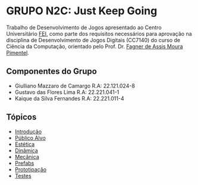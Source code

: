# **GRUPO N2C:** Just Keep Going
Trabalho de Desenvolvimento de Jogos apresentado ao Centro Universitário [FEI](https://portal.fei.edu.br/), como parte dos requisitos necessários para aprovação na disciplina de Desenvolvimento de Jogos Digitais (CC7140) do curso de Ciência da Computação, orientado pelo Prof. Dr. [Fagner de Assis Moura Pimentel](https://github.com/fagnerpimentel).

## Componentes do Grupo

- Giulliano Mazzaro de Camargo R.A: 22.121.024-8
- Gustavo das Flores Lima R.A: 22.221.041-1
- Kaique da Silva Fernandes R.A: 22.221.011-4

## Tópicos
- [Introdução](./docs/1-introducao.md)
- [Público Alvo](./docs/2-publico-alvo.md)
- [Estética](./docs/3-estetica.md)
- [Dinâmica](./docs/4-dinamica.md)
- [Mecânica](./docs/5-mecanica.md)
- [Prefabs](./docs/6-prefabs.md)
- [Prototipação](./docs/7-prototipacao.md)
- [Testes](./docs/8-testes.md)


